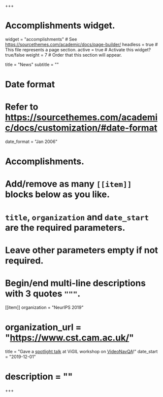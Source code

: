 +++
# Accomplishments widget.
widget = "accomplishments"  # See https://sourcethemes.com/academic/docs/page-builder/
headless = true  # This file represents a page section.
active = true  # Activate this widget? true/false
weight = 7  # Order that this section will appear.

title = "News"
subtitle = ""

# Date format
#   Refer to https://sourcethemes.com/academic/docs/customization/#date-format
date_format = "Jan 2006"

# Accomplishments.
#   Add/remove as many `[[item]]` blocks below as you like.
#   `title`, `organization` and `date_start` are the required parameters.
#   Leave other parameters empty if not required.
#   Begin/end multi-line descriptions with 3 quotes `"""`.

[[item]]
  organization = "NeurIPS 2019"
#  organization_url = "https://www.cst.cam.ac.uk/"
  title = "Gave a [spotlight talk](https://slideslive.com/38921907/visually-grounded-interaction-and-language-2) at ViGIL workshop on [VideoNavQA](https://github.com/catalina17/VideoNavQA/)!"
  date_start = "2019-12-01"
#  description = ""

+++

